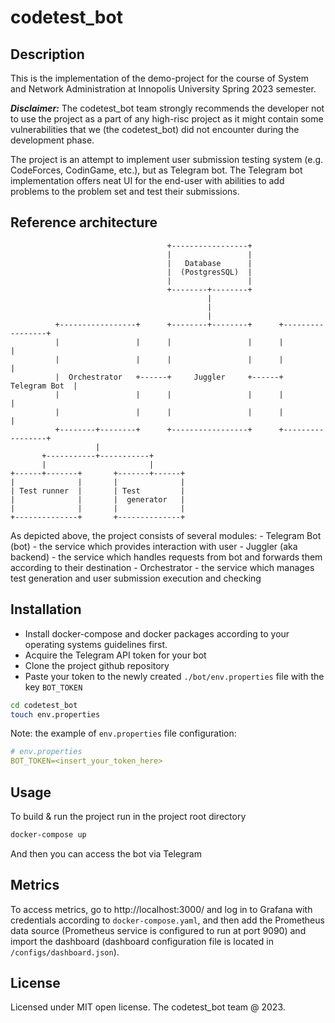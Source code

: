 # codetest_bot

## Description
This is the implementation of the demo-project for the course of System and Network Administration at Innopolis 
University Spring 2023 semester.

**_Disclaimer:_** The codetest_bot team strongly recommends the developer not to use the project as a part of any 
high-risc project as it might contain some vulnerabilities that we (the codetest_bot) did not encounter during 
the development phase.

The project is an attempt to implement user submission testing system (e.g. CodeForces, CodinGame, etc.), but as 
Telegram bot. The Telegram bot implementation offers neat UI for the end-user with abilities to add problems to the 
problem set and test their submissions.

## Reference architecture
```
                                   +-----------------+
                                   |                 |
                                   |   Database      |
                                   |  (PostgresSQL)  |
                                   |                 |
                                   +--------+--------+
                                            |
                                            |
                                            |
          +-----------------+      +--------+--------+      +-----------------+
          |                 |      |                 |      |                 |
          |                 |      |                 |      |                 |
          |  Orchestrator   +------+     Juggler     +------+   Telegram Bot  |
          |                 |      |                 |      |                 |
          |                 |      |                 |      |                 |
          +--------+--------+      +-----------------+      +-----------------+
                   |
       +-----------+-----------+
       |                       |
+------+-------+       +-------+------+
|              |       |              |
| Test runner  |       | Test         |
|              |       |  generator   |
|              |       |              |
+--------------+       +--------------+
```
As depicted above, the project consists of several modules:
    - Telegram Bot (bot) - the service which provides interaction with user
    - Juggler (aka backend) - the service which handles requests from bot and forwards them according to their 
destination
    - Orchestrator - the service which manages test generation and user submission execution and checking

## Installation
- Install docker-compose and docker packages according to your operating systems guidelines first.
- Acquire the Telegram API token for your bot
- Clone the project github repository
- Paste your token to the newly created `./bot/env.properties` file with the key `BOT_TOKEN`
```bash
cd codetest_bot
touch env.properties
```
Note: the example of `env.properties` file configuration:
```yaml
# env.properties
BOT_TOKEN=<insert_your_token_here>
```

## Usage
To build & run the project run in the project root directory
```bash
docker-compose up
```
And then you can access the bot via Telegram

## Metrics
To access metrics, go to http://localhost:3000/ and log in to Grafana with credentials according to 
`docker-compose.yaml`, and then add the Prometheus data source (Prometheus service is configured to run at port 9090) 
and import the dashboard (dashboard configuration file is located in `/configs/dashboard.json`).

## License
Licensed under MIT open license.
The codetest_bot team @ 2023.
